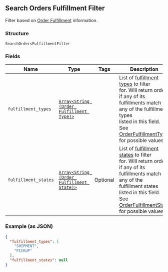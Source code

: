 ## Search Orders Fulfillment Filter

Filter based on [Order Fulfillment](#type-orderfulfillment) information.

### Structure

`SearchOrdersFulfillmentFilter`

### Fields

| Name | Type | Tags | Description |
|  --- | --- | --- | --- |
| `fulfillment_types` | [`Array<String (Order Fulfillment Type)>`](/doc/models/order-fulfillment-type.md) |  | List of [fulfillment types](./models/order-fulfillment-type.md) to filter<br>for. Will return orders if any of its fulfillments match any of the fulfillment types<br>listed in this field.<br>See [OrderFulfillmentType](#type-orderfulfillmenttype) for possible values |
| `fulfillment_states` | [`Array<String (Order Fulfillment State)>`](/doc/models/order-fulfillment-state.md) | Optional | List of [fulfillment states](./models/order-fulfillment-state.md) to filter<br>for. Will return orders if any of its fulfillments match any of the<br>fulfillment states listed in this field.<br>See [OrderFulfillmentState](./models/order-fulfillment-state.md) for possible values |

### Example (as JSON)

```json
{
  "fulfillment_types": [
    "SHIPMENT",
    "PICKUP"
  ],
  "fulfillment_states": null
}
```


